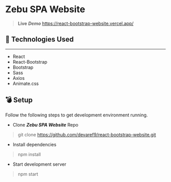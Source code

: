 # Zebu SPA Website

> **Live** **_Demo_** https://react-bootstrap-website.vercel.app/

## :wrench: Technologies Used

---

- React
- React-Bootstrap
- Bootstrap
- Sass
- Axios
- Animate.css

## :bomb: Setup

Follow the following steps to get development environment running.

- Clone ***Zebu SPA Website*** Repo

> git clone https://github.com/devaref9/react-bootstrap-website.git

- Install dependencies

> npm install

- Start development server

> npm start
